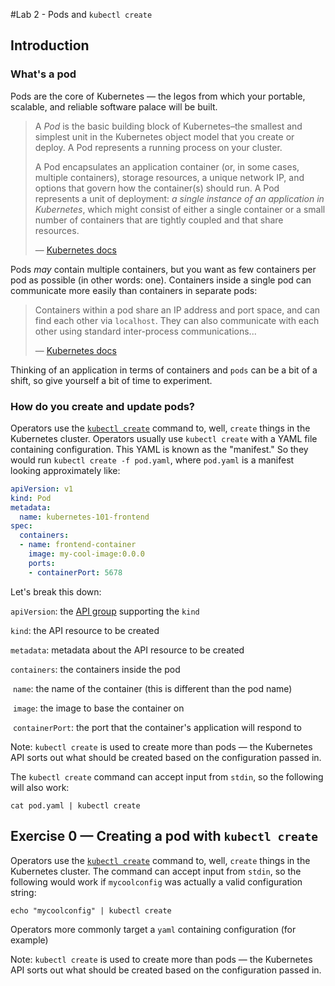 #Lab 2 - Pods and `kubectl create`

## Introduction

### What's a pod 

Pods are the core of Kubernetes — the legos from which your portable, scalable, and reliable software palace will be built. 

> A *Pod* is the basic building block of Kubernetes–the smallest and simplest unit in the Kubernetes object model that you create or deploy. A Pod represents a running process on your cluster.
>
> A Pod encapsulates an application container (or, in some cases, multiple containers), storage resources, a unique network IP, and options that govern how the container(s) should run. A Pod represents a unit of deployment: *a single instance of an application in Kubernetes*, which might consist of either a single container or a small number of containers that are tightly coupled and that share resources.
>
> — [Kubernetes docs](https://kubernetes.io/docs/concepts/workloads/pods/pod-overview/)

Pods _may_ contain multiple containers, but you want as few containers per pod as possible (in other words: one). Containers inside a single pod can communicate more easily than containers in separate pods:

>  Containers within a pod share an IP address and port space, and can find each other via `localhost`. They can also communicate with each other using standard inter-process communications...
>
> — [Kubernetes docs](https://kubernetes.io/docs/concepts/workloads/pods/pod/)

Thinking of an application in terms of containers and  `pods` can be a bit of a shift, so give yourself a bit of time to experiment. 

### How do you create and update pods?

Operators use the [`kubectl create`](https://kubernetes.io/docs/reference/generated/kubectl/kubectl-commands) command to, well, `create` things in the Kubernetes cluster. Operators  usually use `kubectl create` with a YAML  file containing configuration. This YAML is known as the "manifest." So they would run `kubectl create -f pod.yaml`, where `pod.yaml` is a manifest looking approximately like:

```yaml
apiVersion: v1
kind: Pod
metadata:
  name: kubernetes-101-frontend
spec:
  containers:
  - name: frontend-container
    image: my-cool-image:0.0.0
    ports:
    - containerPort: 5678
```

Let's break this down:

`apiVersion`: the [API group](https://kubernetes.io/docs/concepts/overview/kubernetes-api/#api-groups) supporting the `kind` 

`kind`: the API resource to be created

`metadata`: metadata about the API resource to be created

`containers`: the containers inside the pod

​	`name`: the name of the container (this is different than the pod name)

​	`image`: the image to base the container on

​	`containerPort`: the port that the container's application will respond to

Note: `kubectl create` is used to create more than pods — the Kubernetes API sorts out what should be created based on the configuration passed in. 

The `kubectl create` command can accept input from `stdin`, so the following will also work:

  `cat pod.yaml | kubectl create`

## Exercise 0 — Creating a pod with `kubectl create`

Operators use the [`kubectl create`](https://kubernetes.io/docs/reference/generated/kubectl/kubectl-commands) command to, well, `create` things in the Kubernetes cluster. The command can accept input from `stdin`, so the following would work if `mycoolconfig` was actually a valid configuration string:

  `echo "mycoolconfig" | kubectl create`

Operators more commonly target a `yaml` containing configuration (for example)

Note: `kubectl create` is used to create more than pods — the Kubernetes API sorts out what should be created based on the configuration passed in.